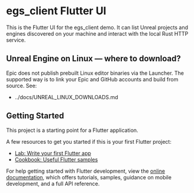 # egs_client Flutter UI

This is the Flutter UI for the egs_client demo. It can list Unreal projects and engines discovered on your machine and interact with the local Rust HTTP service.

## Unreal Engine on Linux — where to download?

Epic does not publish prebuilt Linux editor binaries via the Launcher. The supported way is to link your Epic and GitHub accounts and build from source. See:
- ../docs/UNREAL_LINUX_DOWNLOADS.md

## Getting Started

This project is a starting point for a Flutter application.

A few resources to get you started if this is your first Flutter project:

- [Lab: Write your first Flutter app](https://docs.flutter.dev/get-started/codelab)
- [Cookbook: Useful Flutter samples](https://docs.flutter.dev/cookbook)

For help getting started with Flutter development, view the
[online documentation](https://docs.flutter.dev/), which offers tutorials,
samples, guidance on mobile development, and a full API reference.
